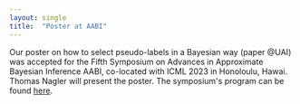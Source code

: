 ```yaml
---
layout: single
title:  "Poster at AABI"
---
```



Our poster on how to select pseudo-labels in a Bayesian way (paper @UAI) was accepted for the Fifth Symposium on Advances in Approximate Bayesian Inference AABI, co-located with ICML 2023 in Honoloulu, Hawai. Thomas Nagler will present the poster. The symposium's program can be found [here](http://approximateinference.org/accepted/index.html).